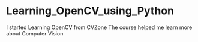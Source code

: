 # Learning_OpenCV_using_Python

I started Learning OpenCV from CVZone
The course helped me learn more about Computer Vision
